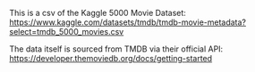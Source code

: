 This is a csv of the Kaggle 5000 Movie Dataset:
https://www.kaggle.com/datasets/tmdb/tmdb-movie-metadata?select=tmdb_5000_movies.csv

The data itself is sourced from TMDB via their official API:
https://developer.themoviedb.org/docs/getting-started
